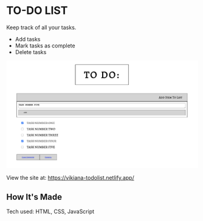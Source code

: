# TO-DO LIST

Keep track of all your tasks. 
- Add tasks 
- Mark tasks as complete
- Delete tasks

![site screenshot](/screenshot.png) 

View the site at: https://vikiana-todolist.netlify.app/

## How It's Made

Tech used: HTML, CSS, JavaScript

